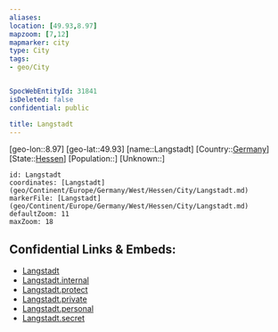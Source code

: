 ```yaml
---
aliases: 
location: [49.93,8.97]
mapzoom: [7,12] 
mapmarker: city 
type: City
tags:
- geo/City


SpocWebEntityId: 31841
isDeleted: false
confidential: public

title: Langstadt
---
```

[geo-lon::8.97]
[geo-lat::49.93]
[name::Langstadt]
[Country::[Germany](geo/Continent/Europe/Germany.md)]
[State::[Hessen](geo/Continent/Europe/Germany/West/Hessen.md)]
[Population::]
[Unknown::]


```leaflet
id: Langstadt
coordinates: [Langstadt](geo/Continent/Europe/Germany/West/Hessen/City/Langstadt.md)
markerFile: [Langstadt](geo/Continent/Europe/Germany/West/Hessen/City/Langstadt.md)
defaultZoom: 11 
maxZoom: 18
```


## Confidential Links & Embeds: 
- [Langstadt](../../../../../../../../_public/geo/Continent/Europe/Germany/West/Hessen/City/Langstadt.md) 
- [Langstadt.internal](../../../../../../../../_internal/geo/Continent/Europe/Germany/West/Hessen/City/Langstadt.internal.md) 
- [Langstadt.protect](../../../../../../../../_protect/geo/Continent/Europe/Germany/West/Hessen/City/Langstadt.protect.md) 
- [Langstadt.private](../../../../../../../../_private/geo/Continent/Europe/Germany/West/Hessen/City/Langstadt.private.md) 
- [Langstadt.personal](../../../../../../../../_personal/geo/Continent/Europe/Germany/West/Hessen/City/Langstadt.personal.md) 
- [Langstadt.secret](../../../../../../../../_secret/geo/Continent/Europe/Germany/West/Hessen/City/Langstadt.secret.md) 
